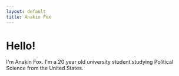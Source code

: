```yaml
---
layout: default
title: Anakin Fox
---
```

# Hello!
I'm Anakin Fox. I'm a 20 year old university student studying Political Science from the United States.
